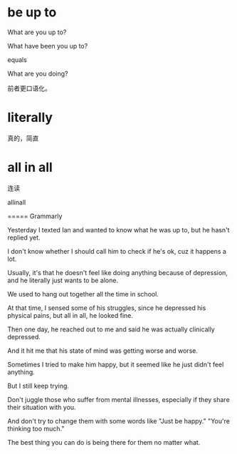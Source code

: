 # be up to

What are you up to?

What have been you up to?

equals 

What are you doing?

前者更口语化。

# literally

真的，简直

# all in all

连读

allinall

 



===== Grammarly

Yesterday I texted Ian and wanted to know what he was up to, but he hasn't replied yet.

I don't know whether I should call him to check if he's ok, cuz it happens a lot.

Usually, it's that he doesn't feel like doing anything because of depression, and he literally just wants to be alone.

We used to hang out together all the time in school.

At that time, I sensed some of his struggles, since he depressed his physical pains, but all in all, he looked fine.

Then one day, he reached out to me and said he was actually clinically depressed.

And it hit me that his state of mind was getting worse and worse.

Sometimes I tried to make him happy, but it seemed like he just didn't feel anything.

But I still keep trying.



Don't juggle those who suffer from mental illnesses, especially if they share their situation with you.

And don't try to change them with some words like "Just be happy." "You're thinking too much."

The best thing you can do is being there for them no matter what.